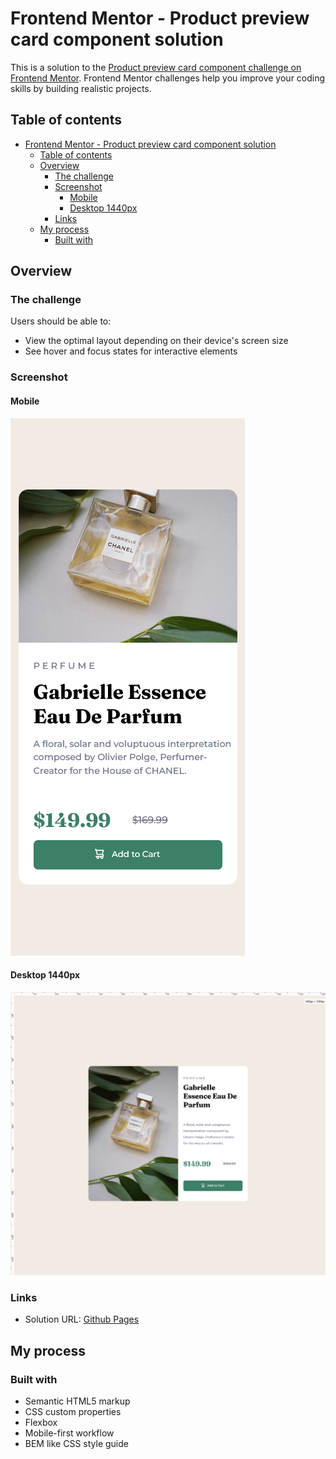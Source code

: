 # Frontend Mentor - Product preview card component solution

This is a solution to the [Product preview card component challenge on Frontend Mentor](https://www.frontendmentor.io/challenges/product-preview-card-component-GO7UmttRfa). Frontend Mentor challenges help you improve your coding skills by building realistic projects.

## Table of contents

- [Frontend Mentor - Product preview card component solution](#frontend-mentor---product-preview-card-component-solution)
  - [Table of contents](#table-of-contents)
  - [Overview](#overview)
    - [The challenge](#the-challenge)
    - [Screenshot](#screenshot)
      - [Mobile](#mobile)
      - [Desktop 1440px](#desktop-1440px)
    - [Links](#links)
  - [My process](#my-process)
    - [Built with](#built-with)

## Overview

### The challenge

Users should be able to:

- View the optimal layout depending on their device's screen size
- See hover and focus states for interactive elements

### Screenshot

#### Mobile

![](./src/Screenshot%202022-07-14%20at%2018-01-00%20Frontend%20Mentor%20Product%20preview%20card%20component%20-%20Copy.png)

#### Desktop 1440px

![](./src/Screenshot%202022-07-14%20at%2018-02-16%20Frontend%20Mentor%20Product%20preview%20card%20component%20-%20Copy.png)

### Links

- Solution URL: [Github Pages](https://s-rosemond.github.io/Product_Preview_Card/src/)

## My process

### Built with

- Semantic HTML5 markup
- CSS custom properties
- Flexbox
- Mobile-first workflow
- BEM like CSS style guide
